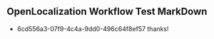 ## OpenLocalization Workflow Test MarkDown
* 6cd556a3-07f9-4c4a-9dd0-496c64f8ef57 thanks!

<!--HONumber=Jul16_HO3-->


